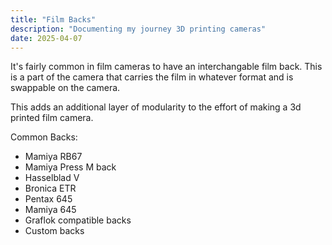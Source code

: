 ```yaml
---
title: "Film Backs"
description: "Documenting my journey 3D printing cameras"
date: 2025-04-07
---
```


It's fairly common in film cameras to have an interchangable film back. This is a part of the camera that carries the film in whatever format and is swappable on the camera.

This adds an additional layer of modularity to the effort of making a 3d printed film camera.

Common Backs:
- Mamiya RB67
- Mamiya Press M back
- Hasselblad V
- Bronica ETR
- Pentax 645
- Mamiya 645
- Graflok compatible backs
- Custom backs



